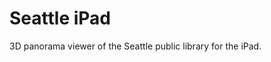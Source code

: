 <!--
  slug: seattle-ipad
  type: fortpolio
  categories: JavaScript, 3D, HTML/CSS, mobile
  tags: JavaScript, XML, XSLT, Phonegap, iOS
  clients: Iwan Baan
  collaboration: 
  prizes: 
  thumbnail: seattleIpad3.jpg
  thumbnailVideo: seattle.mp4
  image: seattleIpad3.jpg
  images: seattleIpad1.jpg, seattleIpad2.jpg, seattleIpad3.jpg, seattleIpad4.jpg
  inCv: false
  inPortfolio: true
  dateFrom: 2011-11-01
  dateTo: 2011-12-01
-->

# Seattle iPad

<p>3D panorama viewer of the Seattle public library for the iPad.</p>
